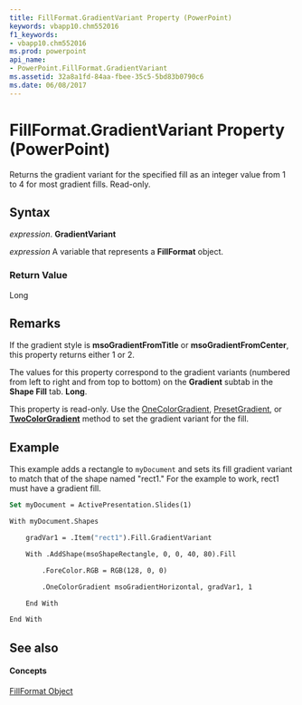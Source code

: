 ```yaml
---
title: FillFormat.GradientVariant Property (PowerPoint)
keywords: vbapp10.chm552016
f1_keywords:
- vbapp10.chm552016
ms.prod: powerpoint
api_name:
- PowerPoint.FillFormat.GradientVariant
ms.assetid: 32a8a1fd-84aa-fbee-35c5-5bd83b0790c6
ms.date: 06/08/2017
---
```



# FillFormat.GradientVariant Property (PowerPoint)

Returns the gradient variant for the specified fill as an integer value from 1 to 4 for most gradient fills. Read-only.


## Syntax

 _expression_. **GradientVariant**

 _expression_ A variable that represents a **FillFormat** object.


### Return Value

Long


## Remarks

 If the gradient style is **msoGradientFromTitle** or **msoGradientFromCenter**, this property returns either 1 or 2.

The values for this property correspond to the gradient variants (numbered from left to right and from top to bottom) on the **Gradient** subtab in the **Shape Fill** tab. **Long**.

This property is read-only. Use the [OneColorGradient](fillformat-onecolorgradient-method-powerpoint.md), [PresetGradient](fillformat-presetgradient-method-powerpoint.md), or **[TwoColorGradient](fillformat-twocolorgradient-method-powerpoint.md)** method to set the gradient variant for the fill.


## Example

This example adds a rectangle to  `myDocument` and sets its fill gradient variant to match that of the shape named "rect1." For the example to work, rect1 must have a gradient fill.


```vb
Set myDocument = ActivePresentation.Slides(1)

With myDocument.Shapes

    gradVar1 = .Item("rect1").Fill.GradientVariant

    With .AddShape(msoShapeRectangle, 0, 0, 40, 80).Fill

        .ForeColor.RGB = RGB(128, 0, 0)

        .OneColorGradient msoGradientHorizontal, gradVar1, 1

    End With

End With
```


## See also


#### Concepts


[FillFormat Object](fillformat-object-powerpoint.md)

